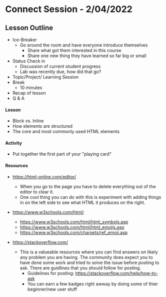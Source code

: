 # Connect Session - 2/04/2022

## Lesson Outline

  * Ice-Breaker
    * Go around the room and have everyone introduce themselves
      * Share what got them interested in this course
      * Share one new thing they have learned so far big or small
  * Status Check in
    * Discussion of current student progress
    * Lab was recently due, how did that go?
  * Topic/Project/ Learning Session
  * Break
    * 10 minutes
  * Recap of lesson
  * Q & A

#### Lesson

  * Block vs. Inline
  * How elements are structured
  * The core and most commonly used HTML elements

#### Activity

  * Put together the first part of your "playing card"

#### Resources

  * https://html-online.com/editor/
    * When you go to the page you have to delete everything out of the editor to clear it.
    * One cool thing you can do with this is experiment with adding things in on the left side to see what HTML it produces on the right.
  * https://www.w3schools.com/html/
    * https://www.w3schools.com/html/html_symbols.asp
    * https://www.w3schools.com/html/html_emojis.asp
    * https://www.w3schools.com/charsets/ref_emoji.asp

  * https://stackoverflow.com/
    * This is a valueable resources where you can find answers on likely any problem you are having.  The community does expect you to have done some work and tried to solve the issue before posting to ask.  There are guidlines that you should follow for posting.
      * Guidelines for posting: https://stackoverflow.com/help/how-to-ask
      * You can earn a few badges right awway by doing some of thier beginner/new user stuff
